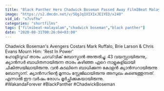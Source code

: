 ```yaml
---
title: "Black Panther Hero Chadwick Boseman Passed Away FilmIBeat Malayalam"
image: "https://s2.dmcdn.net/v/SQgJq1VIX1xJE1YED/x240"
vid_id: "x7vufhw"
categories: "shortfilms"
tags: ["filmibeat-malayalam","chadwick boseman","black panther"]
date: "2020-08-31T00:26:04+03:00"
---
```

Chadwick Boseman's Avengers Costars Mark Ruffalo, Brie Larson &amp; Chris Evans Mourn Him: 'Rest In Power'  <br>ഹോളിവുഡ് താരം ചാഡ്‌വിക് ബോസ്മാൻ അന്തരിച്ചു. 43 വയസ്സായിരുന്നു,. ക്യാൻസർ ബാധിതനായിരുന്ന താരം കഴിഞ്ഞ ഏറെ നാളുകളിലായി ചികിത്സയിലായിരുന്നു. വൻ കുടലിനെ ബാധിക്കുന്ന കോളൻ ക്യാൻസറായിരുന്നു ബോസ്മാന്. ക്യാൻസറിന്റെ മൂന്നാം സ്റ്റേജിലായിരുന്നു അസുഖം കണ്ടെത്തുന്നത്. എന്നാൽ ഈ വർഷം രോഗം മൂർച്ഛിക്കുകയായിരുന്നു.  <br>#WakandaForever #BlackPanther #ChadwickBoseman
